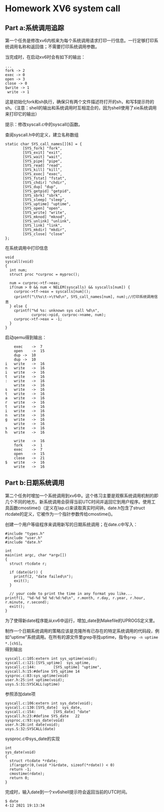 # Homework XV6 system call
## Part a:系统调用追踪 
  
第一个任务是修改xv6内核来为每个系统调用请求打印一行信息。一行足够打印系统调用名称和返回值；不需要打印系统调用参数。  
  
当完成时，在启动xv6时会有如下的输出：  
 
```
...
fork -> 2
exec -> 0
open -> 3
close -> 0
$write -> 1
 write -> 1
```
  
这是初始化fork和sh执行，确保只有两个文件描述符打开的sh，和写$提示符的sh。（注意：shell的输出和系统调用时互相混合的，因为shell使用了xie系统调用来打印它的输出）  
  
提示：修改syscall.c中的syscall()函数。  
  
查阅syscall.h中的定义，建立名称数组  
```
static char SYS_call_names[][6] = {
        [SYS_fork] "fork",
        [SYS_exit] "exit",
        [SYS_wait] "wait",
        [SYS_pipe] "pipe",
        [SYS_read] "read",
        [SYS_kill] "kill",
        [SYS_exec] "exec",
        [SYS_fstat] "fstat",
        [SYS_chdir] "chdir",
        [SYS_dup] "dup",
        [SYS_getpid] "getpid",
        [SYS_sbrk] "sbrk",
        [SYS_sleep] "sleep",
        [SYS_uptime] "uptime",
        [SYS_open] "open",
        [SYS_write] "write",
        [SYS_mknod] "mknod",
        [SYS_unlink] "unlink",
        [SYS_link] "link",
        [SYS_mkdir] "mkdir",
        [SYS_close] "close"
};

```
在系统调用中打印信息  
```
void
syscall(void)
{
  int num;
  struct proc *curproc = myproc();

  num = curproc->tf->eax;
  if(num > 0 && num < NELEM(syscalls) && syscalls[num]) {
    curproc->tf->eax = syscalls[num]();
    cprintf("\t%s\t->\t%d\n", SYS_call_names[num], num);//打印系统调用信息
  } else {
    cprintf("%d %s: unknown sys call %d\n",
            curproc->pid, curproc->name, num);
    curproc->tf->eax = -1;
  }
}
```
启动qemu得到输出：  
```
	exec	->	7
	open	->	15
	dup	->	10
	dup	->	10
i	write	->	16
n	write	->	16
i	write	->	16
t	write	->	16
:	write	->	16
 	write	->	16
s	write	->	16
t	write	->	16
a	write	->	16
r	write	->	16
t	write	->	16
i	write	->	16
n	write	->	16
g	write	->	16
 	write	->	16
s	write	->	16
h	write	->	16

	write	->	16
	fork	->	1
	exec	->	7
	open	->	15
	close	->	21
$	write	->	16
 	write	->	16

```  
  
## Part b:日期系统调用
  
第二个任务时增加一个系统调用到xv6中。这个练习主要是观察系统调用机制的即几个不同的地方。新系统调用会获得当前UTC时间并返回它到用户程序。使用工具函数cmostime()（定义在lap.c)来读取真实时间钟。date.h包含了struct rtcdate的定义，它被作为一个指针参数传给cmostime()。    
  
创建一个用户等级程序来调用新写的日期系统调用；在date.c中写入：  
```
#include "types.h"
#include "user.h"
#include "date.h"

int
main(int argc, char *argv[])
{
  struct rtcdate r;

  if (date(&r)) {
    printf(2, "date failed\n");
    exit();
  }

  // your code to print the time in any format you like...
printf(1, "%d-%d %d %d:%d:%d\n", r.month, r.day, r.year, r.hour, r.minute, r.second);
  exit();
}
````
为了使得新date程序能从xv6中运行，增加_date到Makefile的UPROGS定义里。  
  
制作一个日期系统调用的策略应该是克隆所有已存在的特定系统调用的代码段，例如“uptime"系统调用。在所有的源文件里grep寻找uptime，指令`grep -n uptime *.[chS]`。  
得到输出   
```
syscall.c:105:extern int sys_uptime(void);
syscall.c:121:[SYS_uptime]  sys_uptime,
syscall.c:144:        [SYS_uptime] "uptime",
syscall.h:15:#define SYS_uptime 14
sysproc.c:83:sys_uptime(void)
user.h:25:int uptime(void);
usys.S:31:SYSCALL(uptime)

```
参照添加date项  
```
syscall.c:106:extern int sys_date(void);
syscall.c:130:[SYS_date]  sys_date,
syscall.c:154:        [SYS_date] "date"
syscall.h:23:#define SYS_date   22
sysproc.c:93:sys_date(void)
user.h:26:int date(void);
usys.S:32:SYSCALL(date)
```
sysproc.c中sys_date的实现  
```
int
sys_date(void)
{
  struct rtcdate *rdate;
  if(argptr(0,(void *)&rdate, sizeof(*rdate)) < 0)
  return -1;
  cmostime(rdate);
  return 0;
}
```

  
完成时，输入date到一个xv6shell提示符会返回当前的UTC时间。
```
$ date
4-12 2021 19:13:34
```

  

